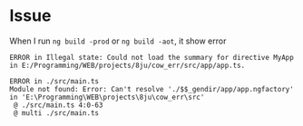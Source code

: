 # Issue   

When I run `ng build -prod` or `ng build -aot`, it show error    
```
ERROR in Illegal state: Could not load the summary for directive MyApp in E:/Programming/WEB/projects/8ju/cow_err/src/app/app.ts.

ERROR in ./src/main.ts
Module not found: Error: Can't resolve './$$_gendir/app/app.ngfactory' in 'E:\Programming\WEB\projects\8ju\cow_err\src'
 @ ./src/main.ts 4:0-63
 @ multi ./src/main.ts
```
